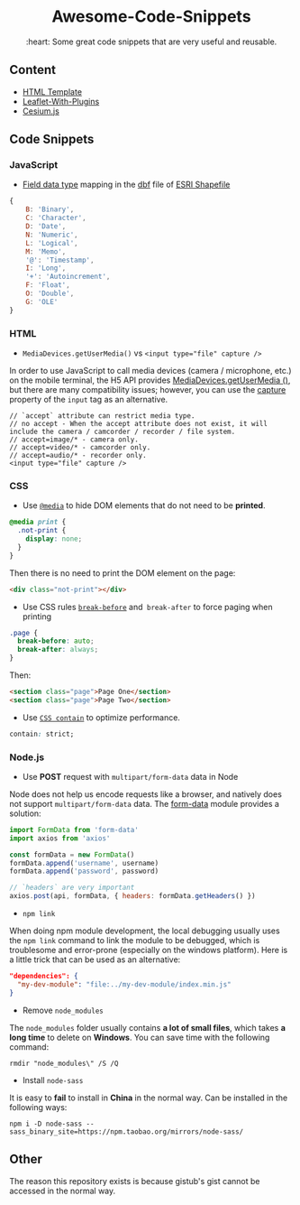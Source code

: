 <div align="center">
  <h1>Awesome-Code-Snippets</h1>
  
  <p>:heart: Some great code snippets that are very useful and reusable.</p>
 </div>

## Content

- [HTML Template](https://wang1212.github.io/awesome-code-snippets)
- [Leaflet-With-Plugins](https://wang1212.github.io/awesome-code-snippets/leaflet-with-plugins.html)
- [Cesium.js](Cesiumjs.md)

## Code Snippets

### JavaScript

- [Field data type][0] mapping in the [dbf][1] file of [ESRI Shapefile][2]

[0]: http://www.dbase.com/Knowledgebase/INT/db7_file_fmt.htm "Data File Header Structure for the dBASE Version 7 Table File"
[1]: https://www.loc.gov/preservation/digital/formats/fdd/fdd000326.shtml "dBASE Table for ESRI Shapefile (DBF)"
[2]: https://www.esri.com/library/whitepapers/pdfs/shapefile.pdf

```javascript
{
	B: 'Binary',
	C: 'Character',
	D: 'Date',
	N: 'Numeric',
	L: 'Logical',
	M: 'Memo',
	'@': 'Timestamp',
	I: 'Long',
	'+': 'Autoincrement',
	F: 'Float',
	O: 'Double',
	G: 'OLE'
}
```

### HTML

- `MediaDevices.getUserMedia()` vs `<input type="file" capture />`

In order to use JavaScript to call media devices (camera / microphone, etc.) on the mobile terminal, the H5 API provides [MediaDevices.getUserMedia ()](https://developer.mozilla.org/en-US/docs/Web/API/MediaDevices/getUserMedia), but there are many compatibility issues; however, you can use the [capture](https://developer.mozilla.org/en-US/docs/Web/HTML/Element/input/file#capture) property of the `input` tag as an alternative.

```
// `accept` attribute can restrict media type.
// no accept - When the accept attribute does not exist, it will include the camera / camcorder / recorder / file system.
// accept=image/* - camera only.
// accept=video/* - camcorder only.
// accept=audio/* - recorder only.
<input type="file" capture />
```

### CSS

- Use [`@media`](https://developer.mozilla.org/en-US/docs/Web/CSS/@media) to hide DOM elements that do not need to be **printed**.

```css
@media print {
  .not-print {
    display: none;
  }
}
```

Then there is no need to print the DOM element on the page:

```html
<div class="not-print"></div>
```

- Use CSS rules [`break-before`](https://developer.mozilla.org/en-US/docs/Web/CSS/break-before) and` break-after` to force paging when printing

```css
.page {
  break-before: auto;
  break-after: always;
}
```

Then:

```html
<section class="page">Page One</section>
<section class="page">Page Two</section>
```

- Use [`CSS contain`](https://developer.mozilla.org/en-US/docs/Web/CSS/contain) to optimize performance.

```css
contain: strict;
```

### Node.js

- Use **POST** request with `multipart/form-data` data in Node

Node does not help us encode requests like a browser, and natively does not support `multipart/form-data` data. The [form-data](https://github.com/form-data/form-data) module provides a solution:

```javascript
import FormData from 'form-data'
import axios from 'axios'

const formData = new FormData()
formData.append('username', username)
formData.append('password', password)

// `headers` are very important
axios.post(api, formData, { headers: formData.getHeaders() })
```

- `npm link`

When doing npm module development, the local debugging usually uses the `npm link` command to link the module to be debugged, which is troublesome and error-prone (especially on the windows platform). Here is a little trick that can be used as an alternative:

```json
"dependencies": {
  "my-dev-module": "file:../my-dev-module/index.min.js"
}
```

- Remove `node_modules`

The `node_modules` folder usually contains **a lot of small files**, which takes **a long time** to delete on **Windows**. You can save time with the following command:

```
rmdir "node_modules\" /S /Q
```

- Install `node-sass`

It is easy to **fail** to install in **China** in the normal way. Can be installed in the following ways:

```shell
npm i -D node-sass --sass_binary_site=https://npm.taobao.org/mirrors/node-sass/
```

## Other

The reason this repository exists is because gistub's gist cannot be accessed in the normal way.
